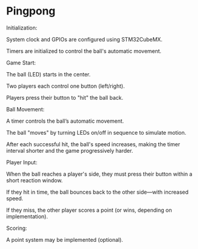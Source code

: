 # Pingpong
Initialization:

System clock and GPIOs are configured using STM32CubeMX.

Timers are initialized to control the ball's automatic movement.

Game Start:

The ball (LED) starts in the center.

Two players each control one button (left/right).

Players press their button to "hit" the ball back.

Ball Movement:

A timer controls the ball’s automatic movement.

The ball "moves" by turning LEDs on/off in sequence to simulate motion.

After each successful hit, the ball's speed increases, making the timer interval shorter and the game progressively harder.

Player Input:

When the ball reaches a player's side, they must press their button within a short reaction window.

If they hit in time, the ball bounces back to the other side—with increased speed.

If they miss, the other player scores a point (or wins, depending on implementation).

Scoring:

A point system may be implemented (optional).

